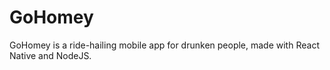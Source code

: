 # GoHomey
GoHomey is a ride-hailing mobile app for drunken people, made with React Native and NodeJS. 
